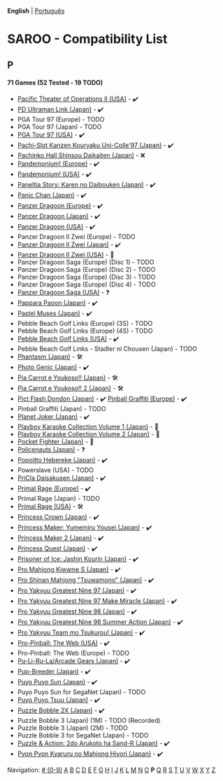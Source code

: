 **English** | [Português](../pt-br/P.md)

# SAROO - Compatibility List

## P

#### 71 Games (52 Tested - 19 TODO)

- [Pacific Theater of Operations II (USA)](../../../Regions/Retails/USA/T-7604H/01/README.md) - :heavy_check_mark:
- [PD Ultraman Link (Japan)](../../../Regions/Retails/Japan/T-13304G/01/README.md) - :heavy_check_mark:
- PGA Tour 97 (Europe) - TODO
- PGA Tour 97 (Japan) - TODO
- [PGA Tour 97 (USA)](../../../Regions/Retails/USA/T-5011H/01/README.md) - :heavy_check_mark:
- [Pachi-Slot Kanzen Kouryaku Uni-Colle'97 (Japan)](../../../Regions/Retails/Japan/T-36501G/01/README.md) - :heavy_check_mark:
- [Pachinko Hall Shinsou Daikaiten (Japan)](../../../Regions/Retails/Japan/T-37501G/01/README.md) - :x:
- [Pandemonium! (Europe)](../../../Regions/Retails/Europe/MK-8109050/01/README.md) - :heavy_check_mark:
- [Pandemonium! (USA)](../../../Regions/Retails/USA/T-15914H/01/README.md) - :heavy_check_mark:
- [Paneltia Story: Karen no Daibouken (Japan)](../../../Regions/Retails/Japan/T-21510G/01/README.md) - :heavy_check_mark:
- [Panic Chan (Japan)](../../../Regions/Retails/Japan/T-15010G/01/README.md) - :heavy_check_mark:
- [Panzer Dragoon (Europe)](../../../Regions/Retails/Europe/MK-81009/01/README.md) - :heavy_check_mark:
- [Panzer Dragoon (Japan)](../../../Regions/Retails/Japan/GS-9015/01/README.md) - :heavy_check_mark:
- [Panzer Dragoon (USA)](../../../Regions/Retails/USA/MK-81009/01/README.md) - :heavy_check_mark:
- Panzer Dragoon II Zwei (Europe) - TODO
- [Panzer Dragoon II Zwei (Japan)](../../../Regions/Retails/Japan/GS-9049/01/README.md) - :heavy_check_mark:
- [Panzer Dragoon II Zwei (USA)](../../../Regions/Retails/USA/MK-81022/01/README.md) - :100:
- Panzer Dragoon Saga (Europe) (Disc 1) - TODO
- Panzer Dragoon Saga (Europe) (Disc 2) - TODO
- Panzer Dragoon Saga (Europe) (Disc 3) - TODO
- Panzer Dragoon Saga (Europe) (Disc 4) - TODO
- [Panzer Dragoon Saga (USA)](../../../Regions/Retails/USA/MK-81307/01/README.md) - :question:
- [Pappara Paoon (Japan)](../../../Regions/Retails/Japan/23201G/01/README.md) - :heavy_check_mark:
- [Pastel Muses (Japan)](../../../Regions/Retails/Japan/T-30602G/01/README.md) - :heavy_check_mark:
- Pebble Beach Golf Links (Europe) (3S) - TODO
- Pebble Beach Golf Links (Europe) (4S) - TODO
- [Pebble Beach Golf Links (USA)](../../../Regions/Retails/USA/MK-81101/01/README.md) - :heavy_check_mark:
- Pebble Beach Golf Links - Stadler ni Chousen (Japan) - TODO
- [Phantasm (Japan)](../../../Regions/Retails/Japan/T-36001G/01/README.md) - :hammer_and_wrench:
- [Photo Genic (Japan)](../../../Regions/Retails/Japan/T-1524G/01/README.md) - :heavy_check_mark:
- [Pia Carrot e Youkoso!! (Japan)](../../../Regions/Retails/Japan/T-19708G/01/README.md) - :hammer_and_wrench:
- [Pia Carrot e Youkoso!! 2 (Japan)](../../../Regions/Retails/Japan/T-20114G/01/README.md) - :hammer_and_wrench:
- [Pict Flash Dondon (Japan)](../../../Regions/Retails/Japan/T-17811G/01/README.md) - :heavy_check_mark:
  [Pinball Graffiti (Europe)](../../../Regions/Retails/Europe/T-6011H-50/01/README.md) - :heavy_check_mark:
- Pinball Graffiti (Japan) - TODO
- [Planet Joker (Japan)](../../../Regions/Retails/Japan/T-18711G/01/README.md) - :heavy_check_mark:
- [Playboy Karaoke Collection Volume 1 (Japan)](../../../Regions/Retails/Japan/T-2305G/01/README.md) - :100:
- [Playboy Karaoke Collection Volume 2 (Japan)](../../../Regions/Retails/Japan/T-2304G/01/README.md) - :100:
- [Pocket Fighter (Japan)](../../../Regions/Retails/Japan/T-1230G/01/README.md) - :100:
- [Policenauts (Japan)](../../../Regions/Retails/Japan/T-9510G/01/README.md) - :question:
- [Popoitto Hebereke (Japan)](../../../Regions/Retails/Japan/T-1504G/01/README.md) - :heavy_check_mark:
- Powerslave (USA) - TODO
- [PriCla Daisakusen (Japan)](../../../Regions/Retails/Japan/T-14409G/01/README.md) - :heavy_check_mark:
- [Primal Rage (Europe)](../../../Regions/Retails/Europe/T-4802H-50/01/README.md) - :heavy_check_mark:
- Primal Rage (Japan) - TODO
- [Primal Rage (USA)](../../../Regions/Retails/USA/T-4802H/01/README.md) - :hammer_and_wrench:
- [Princess Crown (Japan)](../../../Regions/Retails/Japan/T-14418G/01/README.md) - :heavy_check_mark:
- [Princess Maker: Yumemiru Yousei (Japan)](../../../Regions/Retails/Japan/T-35101G/01/README.md) - :heavy_check_mark:
- [Princess Maker 2 (Japan)](../../../Regions/Retails/Japan/T-5201G/01/README.md) - :heavy_check_mark:
- [Princess Quest (Japan)](../../../Regions/Retails/Japan/T-24604G/01/README.md) - :heavy_check_mark:
- [Prisoner of Ice: Jashin Kourin (Japan)](../../../Regions/Retails/Japan/T-26112G/01/README.md) - :heavy_check_mark:
- [Pro Mahjong Kiwame S (Japan)](../../../Regions/Retails/Japan/T-16801G/01/README.md) - :heavy_check_mark:
- [Pro Shinan Mahjong "Tsuwamono" (Japan)](../../../Regions/Retails/Japan/T-38501G/01/README.md) - :heavy_check_mark:
- [Pro Yakyuu Greatest Nine 97 (Japan)](../../../Regions/Retails/Japan/GS-9139/01/README.md) - :heavy_check_mark:
- [Pro Yakyuu Greatest Nine 97 Make Miracle (Japan)](../../../Regions/Retails/Japan/GS-9171/01/README.md) - :heavy_check_mark:
- [Pro Yakyuu Greatest Nine 98 (Japan)](../../../Regions/Retails/Japan/GS-9185/01/README.md) - :heavy_check_mark:
- [Pro Yakyuu Greatest Nine 98 Summer Action (Japan)](../../../Regions/Retails/Japan/GS-9202/01/README.md) - :heavy_check_mark:
- [Pro Yakyuu Team mo Tsukurou! (Japan)](../../../Regions/Retails/Japan/GS-9165/01/README.md) - :heavy_check_mark:
- [Pro-Pinball: The Web (USA)](../../../Regions/Retails/USA/T-12520H/01/README.md) - :heavy_check_mark:
- Pro-Pinball: The Web (Europe) - TODO
- [Pu-Li-Ru-La/Arcade Gears (Japan)](../../../Regions/Retails/Japan/T-26106G/01/README.md) - :heavy_check_mark:
- [Pup-Breeder (Japan)](../../../Regions/Retails/Japan/T-29301G/01/README.md) - :heavy_check_mark:
- [Puyo Puyo Sun (Japan)](../../../Regions/Retails/Japan/T-6603G/01/README.md) - :heavy_check_mark:
- Puyo Puyo Sun for SegaNet (Japan) - TODO
- [Puyo Puyo Tsuu (Japan)](../../../Regions/Retails/Japan/T-6601G/01/README.md) - :heavy_check_mark:
- [Puzzle Bobble 2X (Japan)](../../../Regions/Retails/Japan/T-1106G/01/README.md) - :heavy_check_mark:
- Puzzle Bobble 3 (Japan) (1M) - TODO (Recorded)
- Puzzle Bobble 3 (Japan) (2M) - TODO
- Puzzle Bobble 3 for SegaNet (Japan) - TODO
- [Puzzle & Action: 2do Arukoto ha Sand-R (Japan)](../../../Regions/Retails/Japan/T-6802G/01/README.md) - :heavy_check_mark:
- [Pyon Pyon Kyaruru no Mahjong Hiyori (Japan)](../../../Regions/Retails/Japan/T-31101G/01/README.md) - :heavy_check_mark:

Navigation:
[# (0-9)](./09.md) [A](./A.md) [B](./B.md) [C](./C.md) [D](./D.md) [E](./E.md) [F](./F.md) [G](./G.md) [H](./H.md) [I](./I.md) [J](./J.md) [K](./K.md) [L](./L.md) [M](./M.md) [N](./N.md) [O](./O.md) **P** [Q](./Q.md) [R](./R.md) [S](./S.md) [T](./T.md) [U](./U.md) [V](./V.md) [W](./W.md) [X](./X.md) [Y](./Y.md) [Z](./Z.md)
